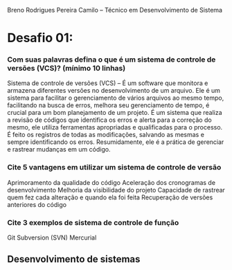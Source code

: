 Breno Rodrigues Pereira Camilo – Técnico em Desenvolvimento de Sistema

# Desafio 01:

### Com suas palavras defina o que é um sistema de controle de versões (VCS)? (mínimo 10 linhas)
Sistema de controle de versões (VCS) – É um software que monitora e armazena diferentes versões no desenvolvimento de um arquivo. Ele é um sistema para facilitar o gerenciamento de vários arquivos ao mesmo tempo, facilitando na busca de erros, melhora seu gerenciamento de tempo, é crucial para um bom planejamento de um projeto. É um sistema que realiza a revisão de códigos que identifica os erros e alerta para a correção do mesmo, ele utiliza ferramentas apropriadas e qualificadas para o processo. É feito os registros de todas as modificações, salvando as mesmas e sempre identificando os erros. Resumidamente, ele é a prática de gerenciar e rastrear mudanças em um código.

### Cite 5 vantagens em utilizar um sistema de controle de versão
Aprimoramento da qualidade do código
Aceleração dos cronogramas de desenvolvimento
Melhoria da visibilidade do projeto
Capacidade de rastrear quem fez cada alteração e quando ela foi feita
Recuperação de versões anteriores do código


### Cite 3 exemplos de sistema de controle de função

Git
Subversion (SVN)
Mercurial

## Desenvolvimento de sistemas